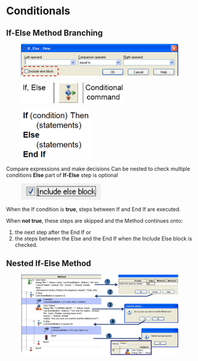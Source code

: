 # Conditionals

## If-Else Method Branching

<figure><img src="../../../.gitbook/assets/image (95) (1) (1).png" alt="" width="563"><figcaption></figcaption></figure>

<div>

<figure><img src="../../../.gitbook/assets/image (94) (1) (1).png" alt="" width="278"><figcaption></figcaption></figure>

 

<figure><img src="../../../.gitbook/assets/image (96) (1) (1).png" alt="" width="187"><figcaption></figcaption></figure>

</div>

Compare expressions and make decisions Can be nested to check multiple conditions **Else** part of **If-Else** step is optional

<figure><img src="../../../.gitbook/assets/image (99) (1) (1).png" alt="" width="215"><figcaption></figcaption></figure>

When the If condition is **true**, steps between If and End If are executed.

When **not true**, these steps are skipped and the Method continues onto:

1. the next step after the End If or
2. the steps between the Else and the End If when the Include Else block is checked.

## Nested If-Else Method

<figure><img src="../../../.gitbook/assets/image (101) (1) (1).png" alt=""><figcaption></figcaption></figure>
